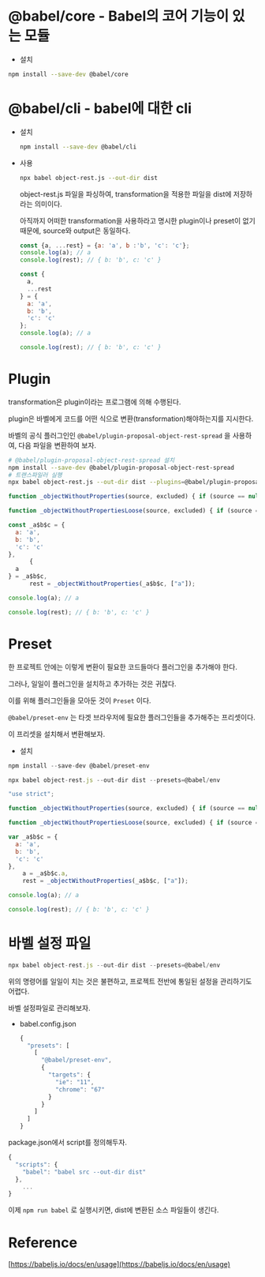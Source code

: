 # @babel/core - Babel의 코어 기능이 있는 모듈

- 설치

```bash
npm install --save-dev @babel/core
```

# @babel/cli - babel에 대한 cli

- 설치
    
    ```bash
    npm install --save-dev @babel/cli
    ```
    
- 사용
    
    ```bash
    npx babel object-rest.js --out-dir dist
    ```
    
    object-rest.js 파일을 파싱하여, transformation을 적용한 파일을 dist에 저장하라는 의미이다.
    
    아직까지 어떠한 transformation을 사용하라고 명시한 plugin이나 preset이 없기 때문에, source와 output은 동일하다.
    
    ```jsx
    const {a, ...rest} = {a: 'a', b :'b', 'c': 'c'};
    console.log(a); // a
    console.log(rest); // { b: 'b', c: 'c' }
    ```
    
    ```jsx
    const {
      a,
      ...rest
    } = {
      a: 'a',
      b: 'b',
      'c': 'c'
    };
    console.log(a); // a
    
    console.log(rest); // { b: 'b', c: 'c' }
    ```
    

# Plugin

transformation은 plugin이라는 프로그램에 의해 수행된다.

plugin은 바벨에게 코드를 어떤 식으로 변환(transformation)해야하는지를 지시한다.

바벨의 공식 플러그인인 `@babel/plugin-proposal-object-rest-spread` 을 사용하여, 다음 파일을 변환하여 보자.

```bash
# @babel/plugin-proposal-object-rest-spread 설치
npm install --save-dev @babel/plugin-proposal-object-rest-spread
# 트랜스파일러 실행
npx babel object-rest.js --out-dir dist --plugins=@babel/plugin-proposal-object-rest-spread
```

```jsx
function _objectWithoutProperties(source, excluded) { if (source == null) return {}; var target = _objectWithoutPropertiesLoose(source, excluded); var key, i; if (Object.getOwnPropertySymbols) { var sourceSymbolKeys = Object.getOwnPropertySymbols(source); for (i = 0; i < sourceSymbolKeys.length; i++) { key = sourceSymbolKeys[i]; if (excluded.indexOf(key) >= 0) continue; if (!Object.prototype.propertyIsEnumerable.call(source, key)) continue; target[key] = source[key]; } } return target; }

function _objectWithoutPropertiesLoose(source, excluded) { if (source == null) return {}; var target = {}; var sourceKeys = Object.keys(source); var key, i; for (i = 0; i < sourceKeys.length; i++) { key = sourceKeys[i]; if (excluded.indexOf(key) >= 0) continue; target[key] = source[key]; } return target; }

const _a$b$c = {
  a: 'a',
  b: 'b',
  'c': 'c'
},
      {
  a
} = _a$b$c,
      rest = _objectWithoutProperties(_a$b$c, ["a"]);

console.log(a); // a

console.log(rest); // { b: 'b', c: 'c' }
```

# Preset

한 프로젝트 안에는 이렇게 변환이 필요한 코드들마다 플러그인을 추가해야 한다.

그러나, 일일이 플러그인을 설치하고 추가하는 것은 귀찮다.

이를 위해 플러그인들을 모아둔 것이 `Preset` 이다.

`@babel/preset-env` 는 타겟 브라우저에 필요한 플러그인들을 추가해주는 프리셋이다.

이 프리셋을 설치해서 변환해보자.

- 설치

```jsx
npm install --save-dev @babel/preset-env
```

```jsx
npx babel object-rest.js --out-dir dist --presets=@babel/env
```

```jsx
"use strict";

function _objectWithoutProperties(source, excluded) { if (source == null) return {}; var target = _objectWithoutPropertiesLoose(source, excluded); var key, i; if (Object.getOwnPropertySymbols) { var sourceSymbolKeys = Object.getOwnPropertySymbols(source); for (i = 0; i < sourceSymbolKeys.length; i++) { key = sourceSymbolKeys[i]; if (excluded.indexOf(key) >= 0) continue; if (!Object.prototype.propertyIsEnumerable.call(source, key)) continue; target[key] = source[key]; } } return target; }

function _objectWithoutPropertiesLoose(source, excluded) { if (source == null) return {}; var target = {}; var sourceKeys = Object.keys(source); var key, i; for (i = 0; i < sourceKeys.length; i++) { key = sourceKeys[i]; if (excluded.indexOf(key) >= 0) continue; target[key] = source[key]; } return target; }

var _a$b$c = {
  a: 'a',
  b: 'b',
  'c': 'c'
},
    a = _a$b$c.a,
    rest = _objectWithoutProperties(_a$b$c, ["a"]);

console.log(a); // a

console.log(rest); // { b: 'b', c: 'c' }
```

# 바벨 설정 파일

```jsx
npx babel object-rest.js --out-dir dist --presets=@babel/env
```

위의 명령어를 일일이 치는 것은 불편하고, 프로젝트 전반에 통일된 설정을 관리하기도 어렵다.

바벨 설정파일로 관리해보자.

- babel.config.json
    
    ```jsx
    {
      "presets": [
        [
          "@babel/preset-env",
          {
            "targets": {
              "ie": "11",
              "chrome": "67"
            }
          }
        ]
      ]
    }
    ```
    

package.json에서 script를 정의해두자.

```jsx
{
  "scripts": {
    "babel": "babel src --out-dir dist"
  },
	...
}
```

이제 `npm run babel` 로 실행시키면, dist에 변환된 소스 파일들이 생긴다.

# Reference

[https://babeljs.io/docs/en/usage](https://babeljs.io/docs/en/usage)
